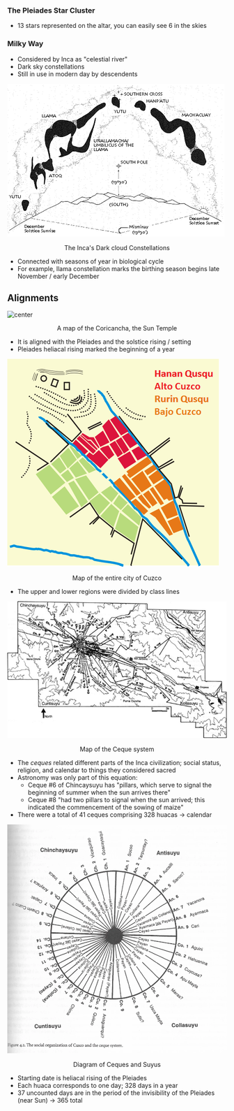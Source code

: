 ### The Pleiades Star Cluster
- 13 stars represented on the altar, you can easily see 6 in the skies

### Milky Way
- Considered by Inca as "celestial river"
- Dark sky constellations
- Still in use in modern day by descendents

![center](../zassets/Pasted%20image%2020230927105751.png)

<div style="text-align: center; width: 100%;">The Inca's Dark cloud Constellations</div>


- Connected with seasons of year in biological cycle
- For example, llama constellation marks the birthing season begins late November / early December


## Alignments

![center](../zassets/Pasted%20image%2020230927110125.png)

<div style="text-align: center; width: 100%;">A map of the Coricancha, the Sun Temple</div>


- It is aligned with the Pleiades and the solstice rising / setting
- Pleiades heliacal rising marked the beginning of a year


![center](../zassets/Pasted%20image%2020230927110330.png)

<div style="text-align: center; width: 100%;">Map of the entire city of Cuzco</div>

- The upper and lower regions were divided by class lines


![center](../zassets/Pasted%20image%2020230927110644.png)

<div style="text-align: center; width: 100%;">Map of the Ceque system</div>


- The *ceques* related different parts of the Inca civilization; social status, religion, and calendar to things they considered sacred
- Astronomy was only part of this equation:
	- Ceque #6 of Chincaysuyu has "pillars, which serve to signal the beginning of summer when the sun arrives there"
	- Ceque #8 "had two pillars to signal when the sun arrived; this indicated the commencement of the sowing of maize"
- There were a total of 41 ceques comprising 328 huacas → calendar

![center](../zassets/Pasted%20image%2020230927110954.png)

<div style="text-align: center; width: 100%;">Diagram of Ceques and Suyus</div>


- Starting date is heliacal rising of the Pleiades
- Each huaca corresponds to one day; 328 days in a year
- 37 uncounted days are in the period of the invisibility of the Pleiades (near Sun) → 365 total


